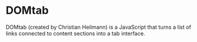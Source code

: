 DOMtab
======

DOMtab (created by Christian Heilmann) is a JavaScript that turns a list of links connected to content sections into a tab interface.